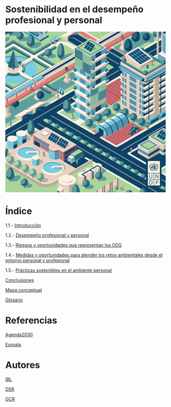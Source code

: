 # Sostenibilidad en el desempeño profesional y personal

![portada](img/giphy.gif)

# Índice

1.1.- [Introducción](introduccion.md)

1.2.- [Desempeño profesional y personal](desempeño.md)

1.3.- [Riesgos y oportunidades que representan los ODS](riesgos.md)

1.4.- [Medidas y oportunidades para atender los retos ambientales desde el entorno personal y profesional](medidas.md)

1.5.- [Prácticas sostenibles en el ambiente personal](practicas.md)

[Conclusiones](conclusiones.md)

[Mapa conceptual](mapa.md)

[Glosario](glosario.md)

# Referencias

[Agenda2030](https://somosiberoamerica.org/tribunas/agenda-2030-para-el-desarrollo-sostenible-7-riesgos-7-oportunidades/)

[Euroala](https://www.euroaula.com/es/desarrollo-profesional-y-personal)

# Autores

[IBL](https://github.com/IvanBL8/Desempeno-profesional)

[DSR](https://github.com/JohnDSil/Desempeno-profesional)

[GCR](https://github.com/Guille98-ASIR/Desempeno-profesional)
